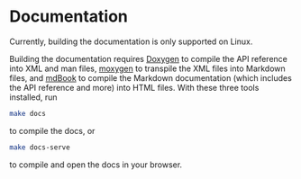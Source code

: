 # Documentation
Currently, building the documentation is only supported on Linux.

Building the documentation requires [Doxygen](https://doxygen.nl/index.html) to compile the API reference into XML and man files, [moxygen](https://github.com/sourcey/moxygen) to transpile the XML files into Markdown files, and [mdBook](https://github.com/rust-lang/mdbook) to compile the Markdown documentation (which includes the API reference and more) into HTML files. With these three tools installed, run
```bash
make docs
```
to compile the docs, or
```bash
make docs-serve
```
to compile and open the docs in your browser.

